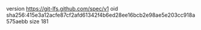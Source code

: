 version https://git-lfs.github.com/spec/v1
oid sha256:415e3a12acfe87cf2afd61342f4b6ed28ee16bcb2e98ae5e203cc918a575aebb
size 181
